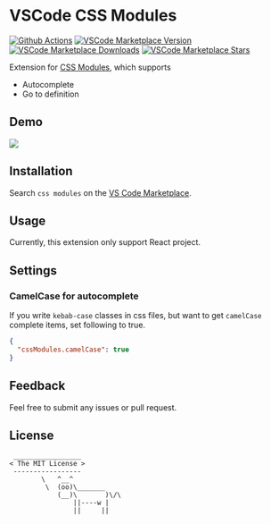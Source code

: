 # VSCode CSS Modules

[![Github Actions](https://github.com/clinyong/vscode-css-modules/actions/workflows/ci.yml/badge.svg?branch=master)](https://github.com/clinyong/vscode-css-modules/actions)
[![VSCode Marketplace Version](https://img.shields.io/visual-studio-marketplace/v/clinyong.vscode-css-modules)](https://marketplace.visualstudio.com/items?itemName=clinyong.vscode-css-modules)
[![VSCode Marketplace Downloads](https://img.shields.io/visual-studio-marketplace/i/clinyong.vscode-css-modules)](https://marketplace.visualstudio.com/items?itemName=clinyong.vscode-css-modules)
[![VSCode Marketplace Stars](https://img.shields.io/visual-studio-marketplace/r/clinyong.vscode-css-modules)](https://marketplace.visualstudio.com/items?itemName=clinyong.vscode-css-modules)


Extension for [CSS Modules](https://github.com/css-modules/css-modules), which supports

- Autocomplete
- Go to definition

## Demo

![](https://i.giphy.com/l0EwY2Mk4IBgIholi.gif)

## Installation

Search `css modules` on the [VS Code Marketplace](https://code.visualstudio.com/Docs/editor/extension-gallery#_browse-and-install-extensions-in-vs-code).

## Usage

Currently, this extension only support React project.

## Settings

### CamelCase for autocomplete

If you write `kebab-case` classes in css files, but want to get `camelCase` complete items, set following to true.

```json
{
  "cssModules.camelCase": true
}
```

## Feedback

Feel free to submit any issues or pull request.

## License

```
 _________________
< The MIT License >
 -----------------
        \   ^__^
         \  (oo)\_______
            (__)\       )\/\
                ||----w |
                ||     ||
```
